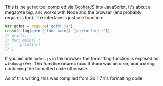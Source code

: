 This is the `gofmt` tool compiled via [GopherJS](http://www.gopherjs.org) into JavaScript. It's about a megabyte big, and works with Node and the browser (and probably require.js too). The interface is just one function:

```js
var gofmt = require('gofmt.js');
console.log(gofmt("func main() {\nprintln() }"));
// prints:
// func main() {
//     println()
// }
```

If you include `gofmt.js` in the browser, the formatting function is exposed as `window.gofmt`. This function returns false if there was an error, and a string containing the formatted code otherwise.

As of this writing, this was compiled from Go 1.7.4's formatting code.
